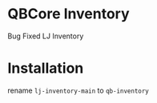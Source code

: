 # QBCore Inventory

Bug Fixed LJ  Inventory

# Installation

rename ```lj-inventory-main``` to ```qb-inventory```
